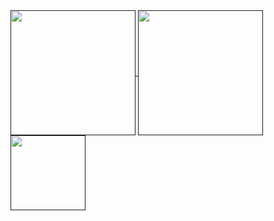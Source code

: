 <!--![Top Langs](https://github-readme-stats.vercel.app/api/top-langs/?username=oktayudha05&layout=compact)
![Top Langs](https://github-readme-stats.vercel.app/api/top-langs/?username=oktayudha05&layout=compact&icons=true&theme=transparent)

![Anurag's GitHub stats](https://github-readme-stats.vercel.app/api?username=oktayudha05&show_icons=true&theme=transparent&rank_icon=github&include_all_commits=true))
![oktayudha's GitHub stats](https://github-readme-stats.vercel.app/api/wakatime?username=oktayudha05&show_icons=true&theme=transparent)
-->
<a href="">
  <img height=200 align="center" src="https://github-readme-stats.vercel.app/api?username=oktayudha05&theme=transparent&rank_icon=github&include_all_commits=true&border_color=2e4058" />
</a>
<a href="">
  <img height=200 align="center" src="https://github-readme-stats.vercel.app/api/top-langs/?username=oktayudha05&exclude_repo=Belajar-koding,Kuliah,tanya-orang-gabut,belajar-nodeJs&layout=compact&langs_count=8&card_width=320&theme=transparent&border_color=2e4058" />
</a>
<a href="">
  <img height=120 align="center" src="https://github-readme-stats.vercel.app/api/wakatime?username=oktayudha05&layout=compact&langs_count=8&card_width=120&theme=transparent&border_color=2e4058" />
</a>
<!--
<a href="">
  <img height=200 align="center" src="https://github-readme-stats.vercel.app/api?username=oktayudha05&theme=transparent&rank_icon=github&include_all_commits=true&border_color=2e4058" />
</a>
<a href="">
  <img height=200 align="center" src="https://github-readme-stats.vercel.app/api/top-langs/?username=oktayudha05&layout=compact&langs_count=8&card_width=320&theme=transparent&border_color=2e4058" />
</a>
<img height=200 align="center" src="https://github-readme-stats.vercel.app/api/top-langs?username=oktayudha05&layout=compact&langs_count=8&card_width=320&theme=transparent&border_color=2e4058" />
**oktayudha05/oktayudha05** is a ✨ _special_ ✨ repository because its `README.md` (this file) appears on your GitHub profile.

Here are some ideas to get you started:

- 🔭 I’m currently working on ...
- 🌱 I’m currently learning ...
- 👯 I’m looking to collaborate on ...
- 🤔 I’m looking for help with ...
- 💬 Ask me about ...
- 📫 How to reach me: ...
- 😄 Pronouns: ...
- ⚡ Fun fact: ...
-->
